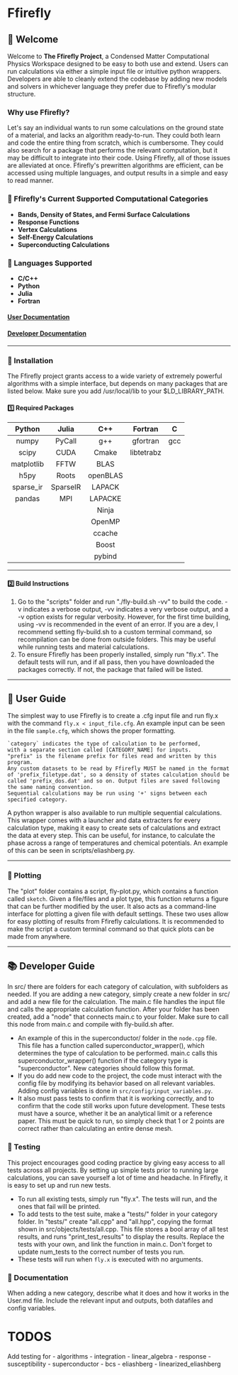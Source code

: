 # Ffirefly
## **🚀 Welcome**  
Welcome to **The Ffirefly Project**, a Condensed Matter Computational Physics Workspace designed to be easy to both use and extend. Users can run calculations via either a simple input file or intuitive python wrappers. Developers are able to cleanly extend the codebase by adding new models and solvers in whichever language they prefer due to Ffirefly's modular structure.


### Why use Ffirefly?
Let's say an individual wants to run some calculations on the ground state of a material, and lacks an algorithm ready-to-run. They could both learn and code the entire thing from scratch, which is cumbersome. They could also search for a package that performs the relevant computation, but it may be difficult to integrate into their code. Using Ffirefly, all of those issues are alleviated at once. Ffirefly's prewritten algorithms are efficient, can be accessed using multiple languages, and output results in a simple and easy to read manner.

### **🔹 Ffirefly's Current Supported Computational Categories**
- **Bands, Density of States, and Fermi Surface Calculations**
- **Response Functions**
- **Vertex Calculations**
- **Self-Energy Calculations**
- **Superconducting Calculations**

### **🔹 Languages Supported**
- **C/C++** 
- **Python** 
- **Julia** 
- **Fortran** 

#### [User Documentation](./docs/User.md)
#### [Developer Documentation](./docs/Developer.md)

---
### **🔹 Installation**  
The Ffirefly project grants access to a wide variety of extremely powerful algorithms with a simple interface, but depends on many packages that are listed below. Make sure you add /usr/local/lib to your $LD_LIBRARY_PATH.

#### **1️⃣  Required Packages**  
| Python     | Julia         | C++      | Fortran    | C    |
|:----------:|:-------------:|:--------:|:----------:|:----:|
| numpy      | PyCall        | g++      | gfortran   | gcc  |
| scipy      | CUDA          | Cmake    | libtetrabz |      |
| matplotlib | FFTW          | BLAS     |            |      |
| h5py       | Roots         | openBLAS |            |      |
| sparse_ir  | SparseIR      | LAPACK   |            |      |
| pandas     | MPI           | LAPACKE  |            |      |
|            |               | Ninja    |            |      |
|            |               | OpenMP   |            |      |
|            |               | ccache   |            |      |
|            |               | Boost    |            |      |
|            |               | pybind   |            |      |

---
#### **2️⃣ Build Instructions**  
 1) Go to the "scripts" folder and run "./fly-build.sh -vv" to build the code. -v indicates a verbose output, -vv indicates a very verbose output, and a -v option exists for regular verbosity. However, for the first time building, using -vv is recommended in the event of an error. If you are a dev, I recommend setting fly-build.sh to a custom terminal command, so recompilation can be done from outside folders. This may be useful while running tests and material calculations.
 2) To ensure Ffirefly has been properly installed, simply run "fly.x". The default tests will run, and if all pass, then you have downloaded the packages correctly. If not, the package that failed will be listed.

---

## **📖 User Guide**  
The simplest way to use Ffirefly is to create a .cfg input file and run fly.x with the command `fly.x < input_file.cfg`. An example input can be seen in the file `sample.cfg`, which shows the proper formatting. 

    `category` indicates the type of calculation to be performed, 
    with a separate section called [CATEGORY_NAME] for inputs.
    "prefix" is the filename prefix for files read and written by this program. 
    Any custom datasets to be read by Ffirefly MUST be named in the format of 'prefix_filetype.dat', so a density of states calculation should be called 'prefix_dos.dat' and so on. Output files are saved following the same naming convention.
    Sequential calculations may be run using '+' signs between each specified category.

A python wrapper is also available to run multiple sequential calculations.  
This wrapper comes with a launcher and data extracters for every calculation type, making it easy to create sets of calculations and extract the data at every step. This can be useful, for instance, to calculate the phase across a range of temperatures and chemical potentials. An example of this can be seen in scripts/eliashberg.py.

---

### **🔹 Plotting**  
The "plot" folder contains a script, fly-plot.py, which contains a function called `sketch`. Given a file/files and a plot type, this function returns a figure that can be further modified by the user. It also acts as a command-line interface for plotting a given file with default settings. These two uses allow for easy plotting of results from Ffirefly calculations. It is recommended to make the script a custom terminal command so that quick plots can be made from anywhere.

---


## **📚 Developer Guide**
In src/ there are folders for each category of calculation, with subfolders as needed. If you are adding a new category, simply create a new folder in src/ and add a new file for the calculation. The main.c file handles the input file and calls the appropriate calculation function. After your folder has been created, add a "node" that connects main.c to your folder. Make sure to call this node from main.c and compile with fly-build.sh after.
   - An example of this in the superconductor/ folder in the `node.cpp` file. This file has a function called superconductor_wrapper(), which determines the type of calculation to be performed. main.c calls this superconductor_wrapper() function if the category type is "superconductor". New categories should follow this format.
   - If you do add new code to the project, the code must interact with the config file by modifying its behavior based on all relevant variables. Adding config variables is done in `src/config/input_variables.py`.
   - It also must pass tests to confirm that it is working correctly, and to confirm that the code still works upon future development. These tests must have a source, whether it be an analytical limit or a reference paper. This must be quick to run, so simply check that 1 or 2 points are correct rather than calculating an entire dense mesh.

### **🔹 Testing**  
 This project encourages good coding practice by giving easy access to all tests across all projects. By setting up simple tests prior to running large calculations, you can save yourself a lot of time and headache. In Ffirefly, it is easy to set up and run new tests.
 - To run all existing tests, simply run "fly.x". The tests will run, and the ones that fail will be printed. 
 - To add tests to the test suite, make a "tests/" folder in your category folder. In "tests/" create "all.cpp" and "all.hpp", copying the format shown in src/objects/tests/all.cpp. This file stores a bool array of all test results, and runs "print_test_results" to display the results. Replace the tests with your own, and link the function in main.c. Don't forget to update num_tests to the correct number of tests you run.
 - These tests will run when `fly.x` is executed with no arguments.

### **🔹 Documentation**
When adding a new category, describe what it does and how it works in the User.md file. Include the relevant input and outputs, both datafiles and config variables. 

# TODOS
 Add testing for 
    - algorithms
        - integration
        - linear_algebra
    - response
        - susceptibility
    - superconductor
        - bcs
        - eliashberg
        - linearized_eliashberg
    
